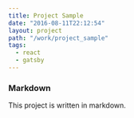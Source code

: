 ```yaml
---
title: Project Sample
date: "2016-08-11T22:12:54"
layout: project
path: "/work/project_sample"
tags:
  - react
  - gatsby
---
```


### Markdown

This project is written in markdown.
